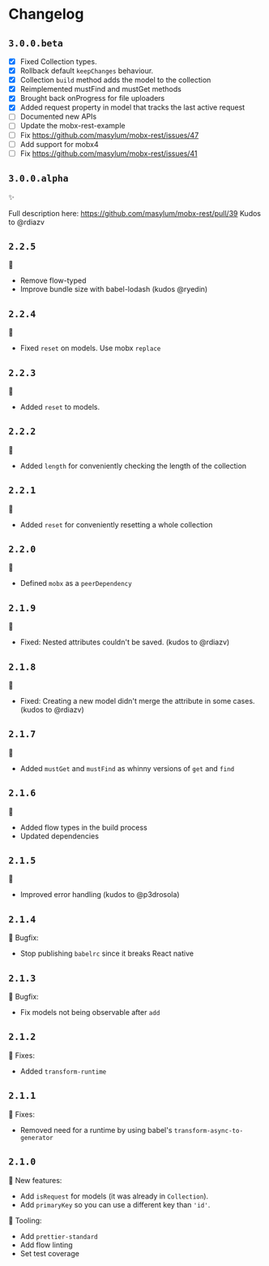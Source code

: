 # Changelog

## `3.0.0.beta`

  - [x] Fixed Collection types.
  - [x] Rollback default `keepChanges` behaviour.
  - [x] Collection `build` method adds the model to the collection
  - [x] Reimplemented mustFind and mustGet methods
  - [x] Brought back onProgress for file uploaders
  - [x] Added request property in model that tracks the last active request
  - [ ] Documented new APIs
  - [ ] Update the mobx-rest-example
  - [ ] Fix https://github.com/masylum/mobx-rest/issues/47
  - [ ] Add support for mobx4
  - [ ] Fix https://github.com/masylum/mobx-rest/issues/41

## `3.0.0.alpha`

:sparkles:

Full description here: https://github.com/masylum/mobx-rest/pull/39
Kudos to @rdiazv

## `2.2.5`

:nail_care:

  - Remove flow-typed
  - Improve bundle size with babel-lodash (kudos @ryedin)

## `2.2.4`

:tophat:

  - Fixed `reset` on models. Use mobx `replace`

## `2.2.3`

:tophat:

  - Added `reset` to models.

## `2.2.2`

:tophat:

  - Added `length` for conveniently checking the length of the collection

## `2.2.1`

:tophat:

  - Added `reset` for conveniently resetting a whole collection

## `2.2.0`

:nail_care:

  - Defined `mobx` as a `peerDependency`

## `2.1.9`

:bug:

  - Fixed: Nested attributes couldn't be saved. (kudos to @rdiazv)

## `2.1.8`

:bug:

  - Fixed: Creating a new model didn't merge the attribute in some cases. (kudos to @rdiazv)

## `2.1.7`

:tophat:

  - Added `mustGet` and `mustFind` as whinny versions of `get` and `find`

## `2.1.6`

:nail_care:

  - Added flow types in the build process
  - Updated dependencies

## `2.1.5`

:nail_care:

  - Improved error handling (kudos to @p3drosola)

## `2.1.4`

:bug: Bugfix:

  - Stop publishing `babelrc` since it breaks React native

## `2.1.3`

:bug: Bugfix:

  - Fix models not being observable after `add`

## `2.1.2`

:bug: Fixes:

  - Added `transform-runtime`

## `2.1.1`

:bug: Fixes:

  - Removed need for a runtime by using babel's `transform-async-to-generator`

## `2.1.0`

:rocket: New features:

  - Add `isRequest` for models (it was already in `Collection`).
  - Add `primaryKey` so you can use a different key than `'id'`.

:wrench: Tooling:

  - Add `prettier-standard`
  - Add flow linting
  - Set test coverage
